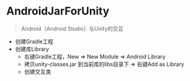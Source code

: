 # AndroidJarForUnity

> Android（Android Studio）与Unity的交互

- 创建Gradle工程
- 创建库Library
  - 右键Gradle工程，New => New Module => Android Library
  - 拷贝unity-classes.jar 到当前库的libs目录下 => 右键Add as Library
  - 创建交互类

 